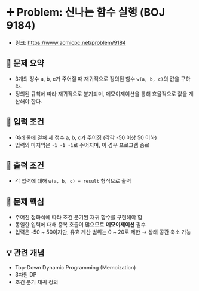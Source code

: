 # ➕ Problem: 신나는 함수 실행 (BOJ 9184)

- 링크: https://www.acmicpc.net/problem/9184

## 📌 문제 요약

- 3개의 정수 a, b, c가 주어질 때 재귀적으로 정의된 함수 `w(a, b, c)`의 값을 구하라.
- 정의된 규칙에 따라 재귀적으로 분기되며, 메모이제이션을 통해 효율적으로 값을 계산해야 한다.

## 🔢 입력 조건

- 여러 줄에 걸쳐 세 정수 a, b, c가 주어짐 (각각 -50 이상 50 이하)
- 입력의 마지막은 `-1 -1 -1`로 주어지며, 이 경우 프로그램 종료

## 🎯 출력 조건

- 각 입력에 대해 `w(a, b, c) = result` 형식으로 출력

## 🧠 문제 핵심

- 주어진 점화식에 따라 조건 분기된 재귀 함수를 구현해야 함
- 동일한 입력에 대해 중복 호출이 많으므로 **메모이제이션** 필수
- 입력은 -50 ~ 50이지만, 유효 계산 범위는 0 ~ 20로 제한 → 상태 공간 축소 가능

## 💡 관련 개념

- Top-Down Dynamic Programming (Memoization)
- 3차원 DP
- 조건 분기 재귀 정의
